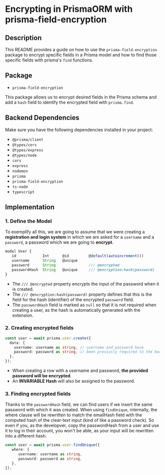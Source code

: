 # Encrypting in PrismaORM with prisma-field-encryption

## Description

This README provides a guide on how to use the `prisma-field-encryption` package to encrypt specific fields in a Prisma model and how to find those specific fields with  prisma's `find` functions.

## Package

- `prisma-field-encryption`

This package allows us to encrypt desired fields in the Prisma schema and add a `hash` field to identify the encrypted field with `prisma.find`.

## Backend Dependencies

Make sure you have the following dependencies installed in your project:

- `@prisma/client`
- `@types/cors`
- `@types/express`
- `@types/node`
- `cors`
- `express`
- `nodemon`
- `prisma`
- `prisma-field-encryption`
- `ts-node`
- `typescript`

## Implementation

### 1. Define the Model
To exemplify all this, we are going to assume that we were creating a **registration and login system** in which we are asked for a `username` and a `password`, a password which we are going to **encrypt**.

```typescript
model User { 
   id            Int      @id         @default(autoincrement())
   username      String   @unique
   password      String               /// @encrypted
   passwordHash  String   @unique     /// @encryption:hash(password)
}
```

- The `/// @encrypted` property encrypts the input of the password when it is created.
- The `/// @encryption:hash(password)` property defines that this is the field for the hash (identifier) of the encrypted `password` field.
- The `passwordHash` field is marked as `null` so that it is not required when creating a user, as the hash is automatically generated with the extension.

### 2. Creating encrypted fields

```typescript
const user = await prisma.user.create({
  data: {
    username: username as string, // username and password have
    password: password as string, // been previusly required to the body
  },
});
```

- When creating a row with a username and password, **the provided password will be encrypted**.
- An **INVARIABLE Hash** will also be assigned to the password.

### 3. Finding encrypted fields
Thanks to the `passwordHash` field, we can find users if we insert the same password with which it was created. When using `findUnique`, internally, the where clause will be rewritten to match the emailHash field with the computed hash of the clear-text input (kind of like a password check). So even if you, as the developver, copy the passwordHash from a user and use it to log in their account, you won't be able, as your input will be rewritten into a different hash.

```typescript
const user = await prisma.user.findUnique({
   where: {
      username: username as string,
      password: password as string,
   },
});
```
